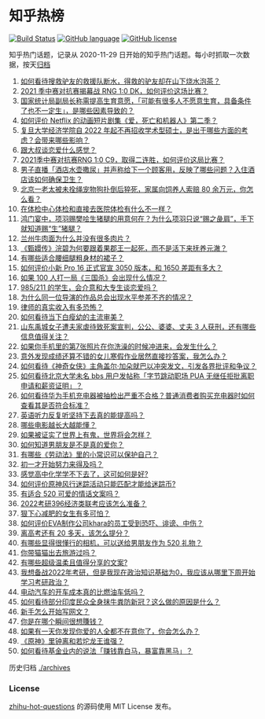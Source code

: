 # 知乎热榜
[![Build Status](https://github.com/ToWeLong/zhihu-hot-questions/workflows/CI/badge.svg)](https://github.com/ToWeLong/zhihu-hot-questions/actions)
[![GitHub language](https://img.shields.io/badge/language-golang-orange.svg)](https://golang.org/)
[![GitHub license](https://img.shields.io/github/license/ToWeLong/zhihu-hot-questions)](https://github.com/ToWeLong/zhihu-hot-questions/blob/main/LICENSE)

知乎热门话题，记录从 2020-11-29 日开始的知乎热门话题。每小时抓取一次数据，按天[归档](./archives)

<!-- BEGIN -->

1. [如何看待搜救驴友的救援队断水，得救的驴友却在山下烧水泡茶？](https://www.zhihu.com/question/459310609)
1. [2021 季中赛对抗赛揭幕战 RNG 1:0 DK，如何评价这场比赛？](https://www.zhihu.com/question/459459475)
1. [国家统计局副局长称需提高生育意愿，「可能有很多人不愿意生育，具备条件了也不一定生」，是哪些因素导致的？](https://www.zhihu.com/question/459227388)
1. [如何评价 Netflix 的动画短片剧集《爱，死亡和机器人》第二季？](https://www.zhihu.com/question/459134092)
1. [复旦大学经济学院自 2022 年起不再招收学术型硕士，是出于哪些方面的考虑？会带来哪些影响？](https://www.zhihu.com/question/458991146)
1. [跟大叔谈恋爱什么感觉？](https://www.zhihu.com/question/319597687)
1. [2021季中赛对抗赛RNG 1:0 C9，取得二连胜，如何评价这局比赛？](https://www.zhihu.com/question/459488940)
1. [男子直播「酒店水壶撒尿」并声称给下一个顾客用，反映了哪些问题？入住酒店该如何确保卫生？](https://www.zhihu.com/question/459371363)
1. [北京一老太被未拴绳宠物狗扑倒后猝死，家属向饲养人索赔 80 余万元，你怎么看？](https://www.zhihu.com/question/459188941)
1. [在体检中心体检和直接去医院体检有什么不一样？](https://www.zhihu.com/question/24536825)
1. [鸿门宴中，项羽赐樊哙生猪腿的用意何在？为什么项羽只说“赐之彘肩”，手下就知道赐“生”猪腿？](https://www.zhihu.com/question/19870339)
1. [兰州牛肉面为什么并没有很多肉片？](https://www.zhihu.com/question/448755182)
1. [《甄嬛传》浣碧为何要跟着果郡王一起死，而不是活下来抚养元澈？](https://www.zhihu.com/question/433789518)
1. [有哪些适合腰细腿粗身材的裙子？](https://www.zhihu.com/question/451854465)
1. [如何评价小新 Pro 16 正式官宣 3050 版本，和 1650 差距有多大？](https://www.zhihu.com/question/459174182)
1. [如果 100 人打一局《三国杀》会出现什么情况？](https://www.zhihu.com/question/458748936)
1. [985/211 的学生，会介意和大专生谈恋爱吗？](https://www.zhihu.com/question/55883779)
1. [为什么同一位导演的作品总会出现水平参差不齐的情况？](https://www.zhihu.com/question/457590938)
1. [律师的真实收入有多恐怖？](https://www.zhihu.com/question/360433896)
1. [如何看待当下白瘦幼的主流审美？](https://www.zhihu.com/question/63812554)
1. [山东禹城女子遭夫家虐待致死案宣判，公公、婆婆、丈夫 3 人获刑，还有哪些信息值得关注？](https://www.zhihu.com/question/459407000)
1. [如果你手机里的第7张照片在你洗澡的时候冲进来，会发生什么？](https://www.zhihu.com/question/405633395)
1. [意外发现成绩还算不错的女儿寒假作业居然直接抄答案，我怎么办？](https://www.zhihu.com/question/444223188)
1. [如何看待《神奇女侠》主角盖尔·加朵就巴以冲突发文，引发各界批评和争议？](https://www.zhihu.com/question/459349054)
1. [如何看待北京大学未名 bbs 用户发帖称「字节跳动职场 PUA 无继任拒批离职申请和薪资证明」？](https://www.zhihu.com/question/459317193)
1. [如何看待华为手机充电器被抽检出严重不合格？普通消费者购买充电器时如何查看其是否符合标准？](https://www.zhihu.com/question/459365657)
1. [英语听力反复听坚持下去真的能提高吗？](https://www.zhihu.com/question/25869262)
1. [哪些电影越长大越能懂？](https://www.zhihu.com/question/453278386)
1. [如果被证实了世界上有鬼，世界将会怎样？](https://www.zhihu.com/question/405528524)
1. [如何知道男朋友是不是真的爱你？](https://www.zhihu.com/question/27369467)
1. [有哪些《劳动法》里的小常识可以保护自己？](https://www.zhihu.com/question/322472303)
1. [初一才开始努力来得及吗？](https://www.zhihu.com/question/456184637)
1. [感觉高中化学学不下去了，这可如何是好?](https://www.zhihu.com/question/412638701)
1. [如何评价原神风行迷踪活动只能匹配才能给迷踪币?](https://www.zhihu.com/question/458975388)
1. [有适合 520 可爱的情话文案吗？](https://www.zhihu.com/question/395634625)
1. [2022考研396经济类联考应该怎么准备？](https://www.zhihu.com/question/438333880)
1. [狠下心减肥的女生有多可怕？](https://www.zhihu.com/question/431969166)
1. [如何评价EVA制作公司khara的员工受到恐吓、诽谤、中伤？](https://www.zhihu.com/question/459290863)
1. [离高考还有 20 多天，该怎么提分？](https://www.zhihu.com/question/458625286)
1. [有哪些显得很懂行的相机，可以送给男朋友作为 520 礼物？](https://www.zhihu.com/question/458226599)
1. [你带猫猫出去旅游过吗？](https://www.zhihu.com/question/458544403)
1. [有哪些超级温柔且值得分享的文案?](https://www.zhihu.com/question/398204205)
1. [我想备战2022年考研，但是我现在政治知识基础为0，我应该从哪里下周开始学习考研政治？](https://www.zhihu.com/question/405234557)
1. [电动汽车的开车成本真的比燃油车低吗？](https://www.zhihu.com/question/423963353)
1. [如何看待部分印度民众全身抹牛粪防新冠？这么做的原因是什么？](https://www.zhihu.com/question/459344479)
1. [新手怎么开始写网文？](https://www.zhihu.com/question/454846719)
1. [你是在哪个瞬间很想賺钱？](https://www.zhihu.com/question/451973989)
1. [如果有一天你发现你爱的人全都不在意你了，你会怎么办？](https://www.zhihu.com/question/456409558)
1. [《原神》里钟离和若坨龙王谁强？](https://www.zhihu.com/question/455513453)
1. [如何看待基金业内的说法「赚钱靠白马，暴富靠黑马」？](https://www.zhihu.com/question/458871834)

<!-- END -->

历史归档 [./archives](./archives)


### License
[zhihu-hot-questions](https://github.com/towelong/zhihu-hot-questions) 的源码使用 MIT License 发布。